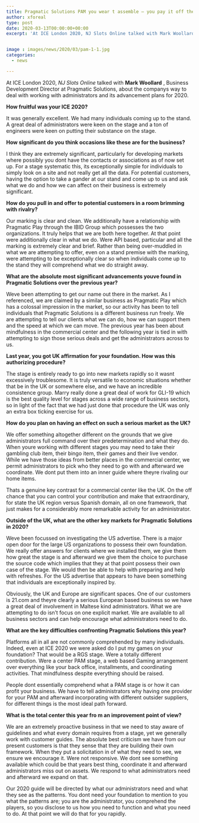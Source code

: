 ```yaml
---
title: Pragmatic Solutions PAM you wear t assemble — you pay it off the shelf
author: xforeal 
type: post
date: 2020-03-13T00:00:00+00:00
excerpt: 'At ICE London 2020, NJ Slots Online talked with Mark Woollard, Business Development Director at Pragmatic Solutions, about the companys way to deal with working with administrators and its improvement plans for 2020 '


image : images/news/2020/03/pam-1-1.jpg
categories:
  - news

---
```

At ICE London 2020, _NJ Slots Online_ talked with **Mark Woollard** , Business Development Director at Pragmatic Solutions, about the companys way to deal with working with administrators and its advancement plans for 2020. 

**How fruitful was your ICE 2020?** 

It was generally excellent. We had many individuals coming up to the stand. A great deal of administrators were keen on the stage and a ton of engineers were keen on putting their substance on the stage. 

**How significant do you think occasions like these are for the business?** 

I think they are extremely significant, particularly for developing markets where possibly you dont have the contacts or associations as of now set up. For a stage systematic this, its exceptionally simple for individuals to simply look on a site and not really get all the data. For potential customers, having the option to take a gander at our stand and come up to us and ask what we do and how we can affect on their business is extremely significant. 

**How do you pull in and offer to potential customers in a room brimming with rivalry?** 

Our marking is clear and clean. We additionally have a relationship with Pragmatic Play through the IBID Group which possesses the two organizations. It truly helps that we are both here together. At that point were additionally clear in what we do. Were API based, particular and all the marking is extremely clear and brief. Rather than being over-muddled in what we are attempting to offer, even on a stand premise with the marking, were attempting to be exceptionally clear so when individuals come up to the stand they will comprehend what we do straight away. 

**What are the absolute most significant advancements youve found in Pragmatic Solutions over the previous year?** 

Weve been attempting to get our name out there in the market. As I referenced, we are claimed by a similar business as Pragmatic Play which has a colossal impression in the market, so our activity has been to tell individuals that Pragmatic Solutions is a different business run freely. We are attempting to tell our clients what we can do, how we can support them and the speed at which we can move. The previous year has been about mindfulness in the commercial center and the following year is tied in with attempting to sign those serious deals and get the administrators across to us. 

**Last year, you got UK affirmation for your foundation. How was this authorizing procedure?** 

The stage is entirely ready to go into new markets rapidly so it wasnt excessively troublesome. It is truly versatile to economic situations whether that be in the UK or somewhere else, and we have an incredible consistence group. Marry really done a great deal of work for GLI-19 which is the best quality level for stages across a wide range of business sectors, so in light of the fact that we had just done that procedure the UK was only an extra box ticking exercise for us. 

**How do you plan on having an effect on such a serious market as the UK?** 

We offer something altogether different on the grounds that we give administrators full command over their predetermination and what they do. When youre working with different stages you may need to take their gambling club item, their bingo item, their games and their live vendor. While we have those ideas from better places in the commercial center, we permit administrators to pick who they need to go with and afterward we coordinate. We dont put them into an inner guide where theyre rivaling our home items. 

Thats a genuine key contrast for a commercial center like the UK. On the off chance that you can control your contribution and make that extraordinary, for state the UK region versus Spanish domain, all on one framework, that just makes for a considerably more remarkable activity for an administrator. 

**Outside of the UK, what are the other key markets for Pragmatic Solutions in 2020?** 

Weve been focussed on investigating the US advertise. There is a major open door for the large US organizations to possess their own foundation. We really offer answers for clients where we installed them, we give them how great the stage is and afterward we give them the choice to purchase the source code which implies that they at that point possess their own case of the stage. We would then be able to help with preparing and help with refreshes. For the US advertise that appears to have been something that individuals are exceptionally inspired by. 

Obviously, the UK and Europe are significant spaces. One of our customers is 21.com and theyre clearly a serious European based business so we have a great deal of involvement in Maltese kind administrators. What we are attempting to do isn&#8217;t focus on one explicit market. We are available to all business sectors and can help encourage what administrators need to do. 

**What are the key difficulties confronting Pragmatic Solutions this year?** 

Platforms all in all are not commonly comprehended by many individuals. Indeed, even at ICE 2020 we were asked do I put my games on your foundation? That would be a RGS stage. Were a totally different contribution. Were a center PAM stage, a web based Gaming arrangement over everything like your back office, installments, and coordinating activities. That mindfulness despite everything should be raised. 

People dont essentially comprehend what a PAM stage is or how it can profit your business. We have to tell administrators why having one provider for your PAM and afterward incorporating with different outsider suppliers, for different things is the most ideal path forward. 

<span style="font-weight: bold;">What is the total center this year fro </span>**m an improvement point of view?** 

We are an extremely proactive business in that we need to stay aware of guidelines and what every domain requires from a stage, yet we generally work with customer guides. The absolute best criticism we have from our present customers is that they sense that they are building their own framework. When they put a solicitation in of what they need to see, we ensure we encourage it. Were not responsive. We dont see something available which could be that years best thing, coordinate it and afterward administrators miss out on assets. We respond to what administrators need and afterward we expand on that. 

Our 2020 guide will be directed by what our administrators need and what they see as the patterns. You dont need your foundation to mention to you what the patterns are; you are the administrator, you comprehend the players, so you disclose to us how you need to function and what you need to do. At that point we will do that for you rapidly.